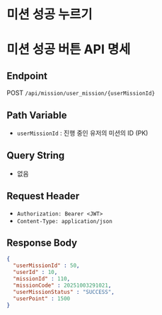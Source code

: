 # 미션 성공 누르기

# 미션 성공 버튼 API 명세

## Endpoint
POST `/api/mission/user_mission/{userMissionId}`

## Path Variable
- `userMissionId` : 진행 중인 유저의 미션의 ID (PK)

## Query String
- 없음

## Request Header
- `Authorization: Bearer <JWT>`
- `Content-Type: application/json`

## Response Body

```json
{
  "userMissionId" : 50,
  "userId" : 10,
  "missionId" : 110,
  "missionCode" : 20251003291021,
  "userMissionStatus" : "SUCCESS",
  "userPoint" : 1500
}
